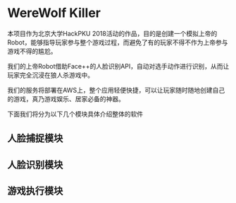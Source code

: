 # WereWolf Killer

本项目作为北京大学HackPKU 2018活动的作品，目的是创建一个模拟上帝的Robot，能够指导玩家参与整个游戏过程，而避免了有的玩家不得不作为上帝参与游戏不得的尴尬。

我们的上帝Robot借助Face++的人脸识别API，自动对选手动作进行识别，从而让玩家完全沉浸在狼人杀游戏中。

我们的服务将部署在AWS上，整个应用轻便快捷，可以让玩家随时随地创建自己的游戏，真乃游戏娱乐、居家必备的神器。

下面我们将分为以下几个模块具体介绍整体的软件


## 人脸捕捉模块

## 人脸识别模块

## 游戏执行模块

